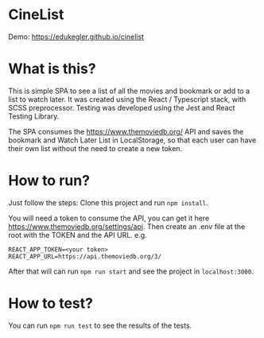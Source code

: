 # CineList

Demo: https://edukegler.github.io/cinelist

# What is this?

This is simple SPA to see a list of all the movies and bookmark or add to a list to watch later.
It was created using the React / Typescript stack, with SCSS preprocessor.
Testing was developed using the Jest and React Testing Library.

The SPA consumes the https://www.themoviedb.org/ API and saves the bookmark and Watch Later List in LocalStorage, 
so that each user can have their own list without the need to create a new token.

# How to run?

Just follow the steps:
Clone this project and run `npm install`.

You will need a token to consume the API, you can get it here https://www.themoviedb.org/settings/api. 
Then create an .env file at the root with the TOKEN and the API URL. e.g.

```
REACT_APP_TOKEN=<your token>
REACT_APP_URL=https://api.themoviedb.org/3/
```

After that will can run `npm run start` and see the project in `localhost:3000`.

# How to test?

You can run `npm run test` to see the results of the tests.
